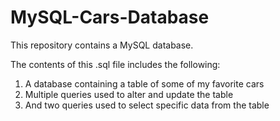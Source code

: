 # MySQL-Cars-Database
This repository contains a MySQL database.

The contents of this .sql file includes the following:
1. A database containing a table of some of my favorite cars
1. Multiple queries used to alter and update the table
1. And two queries used to select specific data from the table
